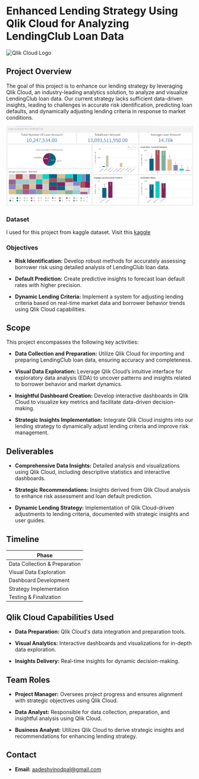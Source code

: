 # Enhanced Lending Strategy Using Qlik Cloud for Analyzing LendingClub Loan Data

![Qlik Cloud Logo]([path/to/qlik-cloud-logo.png](https://upload.wikimedia.org/wikipedia/commons/0/0a/Qlik_Logo_No_Trademark_2_Color_Positive_RGB.png)) <!-- Optional: Add a logo or screenshot here -->

## Project Overview

The goal of this project is to enhance our lending strategy by leveraging Qlik Cloud, an industry-leading analytics solution, to analyze and visualize LendingClub loan data. Our current strategy lacks sufficient data-driven insights, leading to challenges in accurate risk identification, predicting loan defaults, and dynamically adjusting lending criteria in response to market conditions.
<div align= "center"><img src="Dashboard.png" /></div>

### Dataset
I used for this project from kaggle dataset. Visit this [kaggle](https://www.kaggle.com/datasets/husainsb/lendingclub-issued-loans)

### Objectives

- **Risk Identification:** Develop robust methods for accurately assessing borrower risk using detailed analysis of LendingClub loan data.
  
- **Default Prediction:** Create predictive insights to forecast loan default rates with higher precision.
  
- **Dynamic Lending Criteria:** Implement a system for adjusting lending criteria based on real-time market data and borrower behavior trends using Qlik Cloud capabilities.

## Scope

This project encompasses the following key activities:

- **Data Collection and Preparation:** Utilize Qlik Cloud for importing and preparing LendingClub loan data, ensuring accuracy and completeness.
  
- **Visual Data Exploration:** Leverage Qlik Cloud’s intuitive interface for exploratory data analysis (EDA) to uncover patterns and insights related to borrower behavior and market dynamics.
  
- **Insightful Dashboard Creation:** Develop interactive dashboards in Qlik Cloud to visualize key metrics and facilitate data-driven decision-making.
  
- **Strategic Insights Implementation:** Integrate Qlik Cloud insights into our lending strategy to dynamically adjust lending criteria and improve risk management.

## Deliverables

- **Comprehensive Data Insights:** Detailed analysis and visualizations using Qlik Cloud, including descriptive statistics and interactive dashboards.
  
- **Strategic Recommendations:** Insights derived from Qlik Cloud analysis to enhance risk assessment and loan default prediction.
  
- **Dynamic Lending Strategy:** Implementation of Qlik Cloud-driven adjustments to lending criteria, documented with strategic insights and user guides.

## Timeline

| Phase                      | 
|----------------------------|
| Data Collection & Preparation | 
| Visual Data Exploration    | 
| Dashboard Development     | 
| Strategy Implementation   | 
| Testing & Finalization    |

## Qlik Cloud Capabilities Used

- **Data Preparation:** Qlik Cloud's data integration and preparation tools.
  
- **Visual Analytics:** Interactive dashboards and visualizations for in-depth data exploration.
  
- **Insights Delivery:** Real-time insights for dynamic decision-making.

## Team Roles

- **Project Manager:** Oversees project progress and ensures alignment with strategic objectives using Qlik Cloud.
  
- **Data Analyst:** Responsible for data collection, preparation, and insightful analysis using Qlik Cloud.
  
- **Business Analyst:** Utilizes Qlik Cloud to derive strategic insights and recommendations for enhancing lending strategy.

## Contact

- **Email:** [aadeshvinodpal@gmail.com](aadeshvinodpal@gmail.com)
